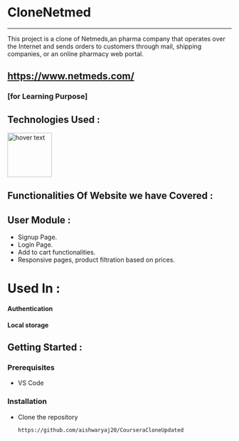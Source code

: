 


# CloneNetmed

---
This project is a clone of Netmeds,an pharma company that operates over the Internet and sends orders to
customers through mail, shipping companies, or an online pharmacy web portal.

## https://www.netmeds.com/

### [for Learning Purpose]

## Technologies Used :
<img src="https://p92.com/binaries/content/gallery/p92website/technologies/htmlcssjs-details.png"  title="hover text" height="100px">


## Functionalities Of Website we have Covered :
## User Module :
* Signup Page.
* Login Page.
* Add to cart functionalities.
* Responsive pages, product filtration based on prices.

# Used In :
#### Authentication
#### Local storage




## Getting Started :


### Prerequisites 
* VS Code


### Installation 
* Clone the repository
    ``` 
   https://github.com/aishwaryaj20/CourseraCloneUpdated
    ```






